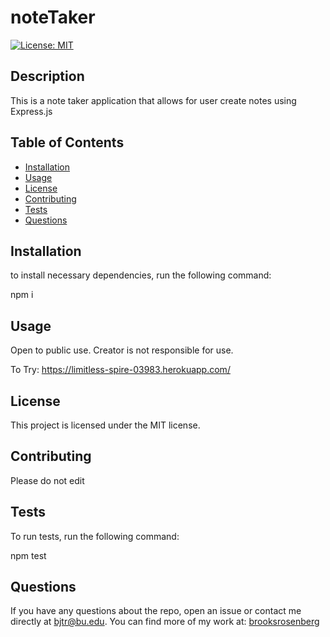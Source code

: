 # noteTaker
 
  [![License: MIT](https://img.shields.io/badge/License-MIT-yellow.svg)](https://opensource.org/licenses/MIT)
  
 ##  Description
 This is a note taker application that allows for user create notes using Express.js
 
 ## Table of Contents 
 
 - [Installation](#Installation)
 - [Usage](#Usage)
 - [License](#License)
 - [Contributing](#Contributing)
 - [Tests](#Tests)
 - [Questions](#Questions)
 
 
 ## Installation 
 to install necessary dependencies, run the following command:
 
 npm i
 
 
 ## Usage 
 Open to public use. Creator is not responsible for use.
 
 To Try:
 https://limitless-spire-03983.herokuapp.com/
 
 
 ## License
 This project is licensed under the MIT license.
 
 
 ## Contributing
 Please do not edit
 
 
 ## Tests
 To run tests, run the following command:
 
 npm test
 
 ## Questions
 If you have any questions about the repo, open an issue or contact me directly at [bjtr@bu.edu](mailto:bjtr@bu.edu). You can find more of my work at: [brooksrosenberg](https://github.com/brooksrosenberg) 